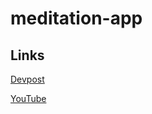 # meditation-app

## Links
[Devpost](https://devpost.com/software/weekly-meditation)

[YouTube](https://www.youtube.com/watch?v=QIVIFPRWZf0)